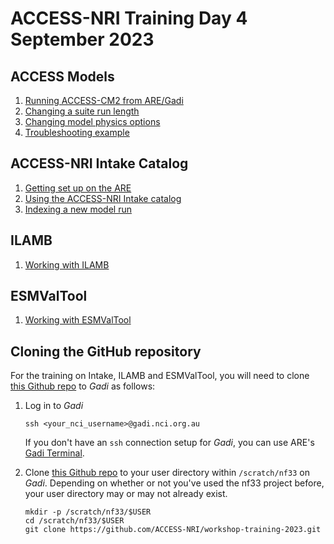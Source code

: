 # ACCESS-NRI Training Day 4 September 2023

## ACCESS Models
1. <a href="https://github.com/ACCESS-NRI/workshop-training-2023/blob/main/access_rose_cylc/rose_cylc_example.md" target="_blank">Running ACCESS-CM2 from ARE/Gadi</a>
2. <a href="https://github.com/ACCESS-NRI/workshop-training-2023/blob/main/access_rose_cylc/ex1_runlength.md" target="_blank">Changing a suite run length</a>
3. <a href="https://github.com/ACCESS-NRI/workshop-training-2023/blob/main/access_rose_cylc/ex2_co2.md" target="_blank">Changing model physics options</a>
4. <a href="https://github.com/ACCESS-NRI/workshop-training-2023/blob/main/access_rose_cylc/ex3_troubleshooting.md" target="_blank">Troubleshooting example</a>
   
## ACCESS-NRI Intake Catalog
1. <a href="https://github.com/ACCESS-NRI/workshop-training-2023/blob/main/intake/ARE_setup_guide.md" target="_blank">Getting set up on the ARE</a>
2. <a href="https://github.com/ACCESS-NRI/workshop-training-2023/blob/main/intake/Intake_tutorial_p1.ipynb" target="_blank">Using the ACCESS-NRI Intake catalog</a>
3. <a href="https://github.com/ACCESS-NRI/workshop-training-2023/blob/main/intake/Intake_tutorial_p2.ipynb" target="_blank">Indexing a new model run</a>

## ILAMB
1. <a href="https://github.com/ACCESS-NRI/workshop-training-2023/blob/main/ilamb/ILAMB_training.md" target="_blank">Working with ILAMB</a>

## ESMValTool
1. <a href="https://github.com/ACCESS-NRI/workshop-training-2023/blob/main/esmvaltool/ESMValTool_training_VDI.md" target="_blank">Working with ESMValTool</a>

## Cloning the GitHub repository

For the training on Intake, ILAMB and ESMValTool, you will need to clone <a href="https://github.com/ACCESS-NRI/workshop-training-2023" target="_blank">this Github repo</a> to <i>Gadi</i> as follows:

1. Log in to <i>Gadi</i>
   ```
   ssh <your_nci_username>@gadi.nci.org.au
   ```
   If you don't have an <code>ssh</code> connection setup for <i>Gadi</i>, you can use ARE's <a href="https://are.nci.org.au/pun/sys/shell/ssh/gadi.nci.org.au" target="_blank">Gadi Terminal</a>.
   
2. Clone <a href="https://github.com/ACCESS-NRI/workshop-training-2023" target="_blank">this Github repo</a> to your user directory within `/scratch/nf33` on <i>Gadi</i>. Depending on whether or not you've used the nf33 project before, your user directory may or may not already exist.
   ```
   mkdir -p /scratch/nf33/$USER
   cd /scratch/nf33/$USER
   git clone https://github.com/ACCESS-NRI/workshop-training-2023.git
   ```